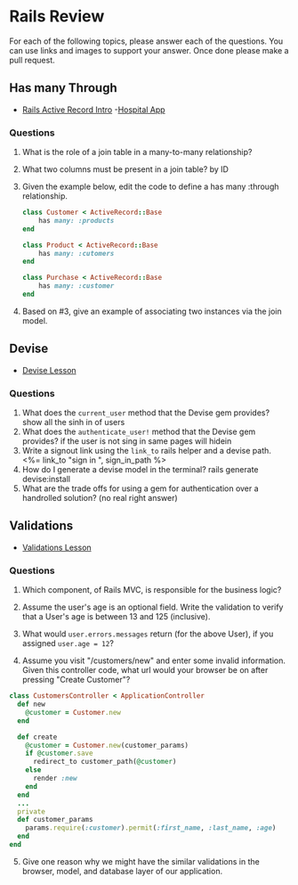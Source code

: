 # Rails Review

For each of the following topics, please answer each of the questions. You can use links and images to support your answer. Once done please make a pull request.

## Has many Through

- [Rails Active Record Intro](https://github.com/sei-entropy/lesson-w11d02-rails-active-record#active-record-associations)
-[Hospital App](https://github.com/sei-entropy/hw-w11d02-rails-hospital)

### Questions

1. What is the role of a join table in a many-to-many relationship?


2. What two columns must be present in a join table?
by ID
3. Given the example below, edit the code to define a has many :through relationship.

    ```ruby
    class Customer < ActiveRecord::Base
        has many: :products
    end

    class Product < ActiveRecord::Base
        has many: :cutomers
    end

    class Purchase < ActiveRecord::Base
        has many: :customer
    end
    ```


4. Based on #3, give an example of associating two instances via the join model.



## Devise

- [Devise Lesson](https://github.com/sei-entropy/lesson-w11d03-rails-devise)

### Questions

1. What does the `current_user` method that the Devise gem provides?
show all the sinh in of users
2. What does the `authenticate_user!` method that the Devise gem provides?
if the user is not sing in same pages will hidein
3. Write a signout link using the `link_to` rails helper and a devise path.
<%= link_to "sign in ", sign_in_path %>
4. How do I generate a devise model in the terminal?
rails generate devise:install
5. What are the trade offs for using a gem for authentication over a handrolled solution? (no real right answer)



## Validations

- [Validations Lesson](https://github.com/sei-entropy/lesson-w11d03-rails-model-validations)

### Questions

1. Which component, of Rails MVC, is responsible for the business logic?


2. Assume the user's age is an optional field.  Write the validation to verify that a User's age is between 13 and 125 (inclusive).


3. What would `user.errors.messages` return (for the above User), if you assigned `user.age = 12`?


4. Assume you visit "/customers/new" and enter some invalid information.  Given this controller code, what url would your browser be on after pressing "Create Customer"?

``` ruby
class CustomersController < ApplicationController
  def new
    @customer = Customer.new
  end

  def create
    @customer = Customer.new(customer_params)
    if @customer.save
      redirect_to customer_path(@customer)
    else
      render :new
    end
  end
  ...
  private
  def customer_params
    params.require(:customer).permit(:first_name, :last_name, :age)
  end
end
```


5. Give one reason why we might have the similar validations in the browser, model, and database layer of our application.


